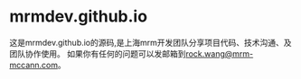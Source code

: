 mrmdev.github.io
================
这是mrmdev.github.io的源码,是上海mrm开发团队分享项目代码、技术沟通、及团队协作使用。
如果你有任何的问题可以发邮箱到[rock.wang@mrm-mccann.com](mailto:rock.wang@mrm-mccann.com)。
